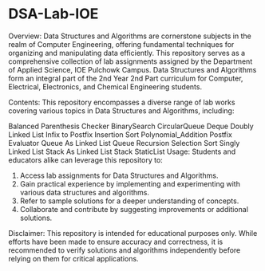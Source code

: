# DSA-Lab-IOE

Overview: Data Structures and Algorithms are cornerstone subjects in the realm of Computer Engineering, offering fundamental techniques for organizing and manipulating data efficiently. This repository serves as a comprehensive collection of lab assignments assigned by the Department of Applied Science, IOE Pulchowk Campus. Data Structures and Algorithms form an integral part of the 2nd Year 2nd Part curriculum for Computer, Electrical, Electronics, and Chemical Engineering students.

Contents: This repository encompasses a diverse range of lab works covering various topics in Data Structures and Algorithms, including:

Balanced Parenthesis Checker
BinarySearch
CircularQueue
Deque
Doubly Linked List
Infix to Postfix
Insertion Sort
Polynomial_Addition
Postfix Evaluator
Queue As Linked List
Queue
Recursion
Selection Sort
Singly Linked List
Stack As Linked List
Stack
StaticList
Usage: Students and educators alike can leverage this repository to:

1. Access lab assignments for Data Structures and Algorithms.
2. Gain practical experience by implementing and experimenting with various data structures and algorithms.
3. Refer to sample solutions for a deeper understanding of concepts.
4. Collaborate and contribute by suggesting improvements or additional solutions.

Disclaimer: This repository is intended for educational purposes only. While efforts have been made to ensure accuracy and correctness, it is recommended to verify solutions and algorithms independently before relying on them for critical applications.
